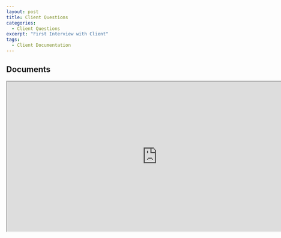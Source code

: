 ```yaml
---
layout: post
title: Client Questions
categories:
  - Client Questions
excerpt: "First Interview with Client"
tags: 
  - Client Documentation
---
```


## Documents

<iframe src="https://docs.google.com/document/d/1pmNeXKzLNqLOBxZb3QzYBR5iJQUBn7PP6O5xUaPGqjI/edit#" height="400" width="800"></iframe>
<br>

